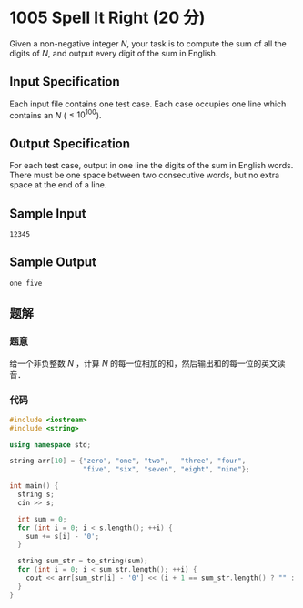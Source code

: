 # 1005 Spell It Right (20 分)

Given a non-negative integer $N$, your task is to compute the sum of all the digits of $N$, and output every digit of the sum in English.

## Input Specification

Each input file contains one test case. Each case occupies one line which contains an $N$ ($\le 10^{100}$).

## Output Specification

For each test case, output in one line the digits of the sum in English words. There must be one space between two consecutive words, but no extra space at the end of a line.

## Sample Input

    12345

## Sample Output

    one five

## 题解

### 题意

给一个非负整数 $N$ ，计算 $N$ 的每一位相加的和，然后输出和的每一位的英文读音．

### 代码

```cpp
#include <iostream>
#include <string>

using namespace std;

string arr[10] = {"zero", "one", "two",   "three", "four",
                  "five", "six", "seven", "eight", "nine"};

int main() {
  string s;
  cin >> s;

  int sum = 0;
  for (int i = 0; i < s.length(); ++i) {
    sum += s[i] - '0';
  }

  string sum_str = to_string(sum);
  for (int i = 0; i < sum_str.length(); ++i) {
    cout << arr[sum_str[i] - '0'] << (i + 1 == sum_str.length() ? "" : " ");
  }
}
```
